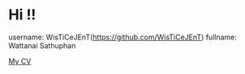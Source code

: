 # Hi !!

username: WisTiCeJEnT(https://github.com/WisTiCeJEnT)
fullname: Wattanai Sathuphan

[My CV](https://drive.google.com/open?id=1dK3lgpYoQrgRQSB8kEblvithBug4sWTG)


